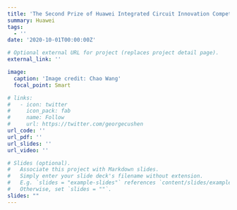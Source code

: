 ```yaml
---
title: 'The Second Prize of Huawei Integrated Circuit Innovation Competition'
summary: Huawei
tags:
  - ''
date: '2020-10-01T00:00:00Z'

# Optional external URL for project (replaces project detail page).
external_link: ''

image:
  caption: 'Image credit: Chao Wang'
  focal_point: Smart

# links:
#   - icon: twitter
#     icon_pack: fab
#     name: Follow
#     url: https://twitter.com/georgecushen
url_code: ''
url_pdf: ''
url_slides: ''
url_video: ''

# Slides (optional).
#   Associate this project with Markdown slides.
#   Simply enter your slide deck's filename without extension.
#   E.g. `slides = "example-slides"` references `content/slides/example-slides.md`.
#   Otherwise, set `slides = ""`.
slides: ""
---
```

